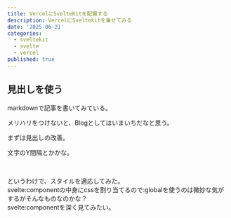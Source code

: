 ```yaml
---
title: VercelにSvelteKitを配置する
description: VercelにSveltekitを乗せてみる
date: '2025-06-21'
categories:
  - sveltekit
  - svelte
  - vercel
published: true
---
```


## 見出しを使う

markdownで記事を書いてみている。

メリハリをつけないと、Blogとしてはいまいちだなと思う。

まずは見出しの改善。

文字のY間隔とかかな。

<br>

というわけで、スタイルを適応してみた。  
svelte:componentの中身にcssを割り当てるので:globalを使うのは微妙な気がするがそんなものなのかな？  
svelte:componentを深く見てみたい。
